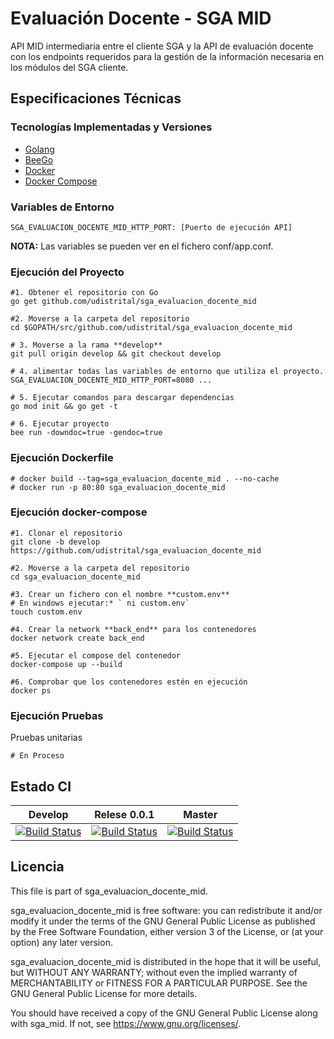 # Evaluación Docente - SGA MID

API MID intermediaria entre el cliente SGA y la API de evaluación docente con los endpoints requeridos para la gestión de la información necesaria en los módulos del SGA cliente.

## Especificaciones Técnicas

### Tecnologías Implementadas y Versiones
* [Golang](https://github.com/udistrital/introduccion_oas/blob/master/instalacion_de_herramientas/golang.md)
* [BeeGo](https://github.com/udistrital/introduccion_oas/blob/master/instalacion_de_herramientas/beego.md)
* [Docker](https://docs.docker.com/engine/install/ubuntu/)
* [Docker Compose](https://docs.docker.com/compose/)

### Variables de Entorno
```shell
SGA_EVALUACION_DOCENTE_MID_HTTP_PORT: [Puerto de ejecución API]

```
**NOTA:** Las variables se pueden ver en el fichero conf/app.conf.

### Ejecución del Proyecto
```shell
#1. Obtener el repositorio con Go
go get github.com/udistrital/sga_evaluacion_docente_mid

#2. Moverse a la carpeta del repositorio
cd $GOPATH/src/github.com/udistrital/sga_evaluacion_docente_mid

# 3. Moverse a la rama **develop**
git pull origin develop && git checkout develop

# 4. alimentar todas las variables de entorno que utiliza el proyecto.
SGA_EVALUACION_DOCENTE_MID_HTTP_PORT=8080 ...

# 5. Ejecutar comandos para descargar dependencias
go mod init && go get -t

# 6. Ejecutar proyecto
bee run -downdoc=true -gendoc=true
```

### Ejecución Dockerfile
```shell
# docker build --tag=sga_evaluacion_docente_mid . --no-cache
# docker run -p 80:80 sga_evaluacion_docente_mid
```

### Ejecución docker-compose
```shell
#1. Clonar el repositorio
git clone -b develop https://github.com/udistrital/sga_evaluacion_docente_mid

#2. Moverse a la carpeta del repositorio
cd sga_evaluacion_docente_mid

#3. Crear un fichero con el nombre **custom.env**
# En windows ejecutar:* ` ni custom.env`
touch custom.env

#4. Crear la network **back_end** para los contenedores
docker network create back_end

#5. Ejecutar el compose del contenedor
docker-compose up --build

#6. Comprobar que los contenedores estén en ejecución
docker ps
```

### Ejecución Pruebas

Pruebas unitarias
```shell
# En Proceso
```

## Estado CI

| Develop | Relese 0.0.1 | Master |
| -- | -- | -- |
| [![Build Status](https://hubci.portaloas.udistrital.edu.co/api/badges/udistrital/sga_evaluacion_docente_mid/status.svg?ref=refs/heads/develop)](https://hubci.portaloas.udistrital.edu.co/udistrital/sga_evaluacion_docente_mid) | [![Build Status](https://hubci.portaloas.udistrital.edu.co/api/badges/udistrital/sga_evaluacion_docente_mid/status.svg?ref=refs/heads/release/0.0.1)](https://hubci.portaloas.udistrital.edu.co/udistrital/sga_evaluacion_docente_mid) | [![Build Status](https://hubci.portaloas.udistrital.edu.co/api/badges/udistrital/sga_evaluacion_docente_mid/status.svg)](https://hubci.portaloas.udistrital.edu.co/udistrital/sga_evaluacion_docente_mid) |

## Licencia

This file is part of sga_evaluacion_docente_mid.

sga_evaluacion_docente_mid is free software: you can redistribute it and/or modify it under the terms of the GNU General Public License as published by the Free Software Foundation, either version 3 of the License, or (at your option) any later version.

sga_evaluacion_docente_mid is distributed in the hope that it will be useful, but WITHOUT ANY WARRANTY; without even the implied warranty of MERCHANTABILITY or FITNESS FOR A PARTICULAR PURPOSE. See the GNU General Public License for more details.

You should have received a copy of the GNU General Public License along with sga_mid. If not, see https://www.gnu.org/licenses/.


